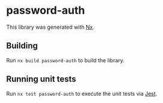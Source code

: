 # password-auth

This library was generated with [Nx](https://nx.dev).

## Building

Run `nx build password-auth` to build the library.

## Running unit tests

Run `nx test password-auth` to execute the unit tests via [Jest](https://jestjs.io).
